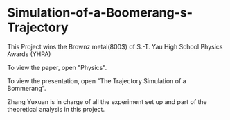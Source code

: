 # Simulation-of-a-Boomerang-s-Trajectory

This Project wins the Brownz metal(800$) of S.-T. Yau High School Physics Awards (YHPA)

To view the paper, open "Physics".

To view the presentation, open "The Trajectory Simulation of a Bommerang".

Zhang Yuxuan is in charge of all the experiment set up and part of the theoretical analysis in this project.
